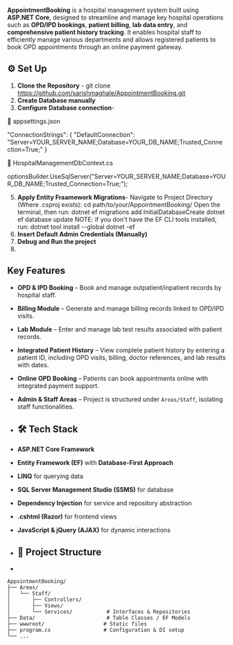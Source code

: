 **AppointmentBooking** is a hospital management system built using **ASP.NET Core**, designed to streamline and manage key hospital operations such as **OPD/IPD bookings**, **patient billing**, **lab data entry**, and **comprehensive patient history tracking**. It enables hospital staff to efficiently manage various departments and allows registered patients to book OPD appointments through an online payment gateway.
## ⚙️ Set Up
1. **Clone the Repository** - git clone https://github.com/sarishmaghale/AppointmentBooking.git
2. **Create Database manually**
3.  **Configure Database connection**-

🔹 appsettings.json

"ConnectionStrings": {
  "DefaultConnection": "Server=YOUR_SERVER_NAME;Database=YOUR_DB_NAME;Trusted_Connection=True;"
}

🔹 HospitalManagementDbContext.cs

optionsBuilder.UseSqlServer("Server=YOUR_SERVER_NAME;Database=YOUR_DB_NAME;Trusted_Connection=True;");

5.  **Apply Entity Fraamework Migrations**-
   Navigate to Project Directory (Where .csproj exists):
     cd path/to/your/AppointmentBooking/
   Open the terminal, then run:
dotnet ef migrations add InitialDatabaseCreate
dotnet ef database update
NOTE: if you don't have the EF CLI tools installed, run:
dotnet tool install --global dotnet -ef
7.  **Insert Default Admin Credentials (Manually)**
8.  **Debug and Run the project**
9.  
##  Key Features
- **OPD & IPD Booking** – Book and manage outpatient/inpatient records by hospital staff.
- **Billing Module** – Generate and manage billing records linked to OPD/IPD visits.
- **Lab Module** – Enter and manage lab test results associated with patient records.
- **Integrated Patient History** – View complete patient history by entering a patient ID, including OPD visits, billing, doctor references, and lab results with dates.
- **Online OPD Booking** – Patients can book appointments online with integrated payment support.
- **Admin & Staff Areas** – Project is structured under `Areas/Staff`, isolating staff functionalities.

- ## 🛠 Tech Stack
- **ASP.NET Core Framework**
- **Entity Framework (EF)** with **Database-First Approach**
- **LINQ** for querying data
- **SQL Server Management Studio (SSMS)** for database
- **Dependency Injection** for service and repository abstraction
- **.cshtml (Razor)** for frontend views
- **JavaScript & jQuery (AJAX)** for dynamic interactions

- ## 📁 Project Structure
- 
```plaintext
AppointmentBooking/
├── Areas/
│   └── Staff/
│       ├── Controllers/
│       ├── Views/
│       └── Services/           # Interfaces & Repositories
├── Data/                       # Table Classes / EF Models
├── wwwroot/                   # Static files
├── program.cs                 # Configuration & DI setup
└── ...
